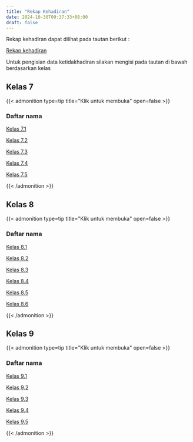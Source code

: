 ```yaml
---
title: "Rekap Kehadiran"
date: 2024-10-30T09:37:33+08:00
draft: false
---
```


Rekap kehadiran dapat dilihat pada tautan berikut :

[Rekap kehadiran](#)

Untuk pengisian data ketidakhadiran silakan mengisi pada tautan di bawah berdasarkan kelas



## Kelas 7

{{< admonition type=tip title="Klik untuk membuka" open=false >}}

### Daftar nama

[Kelas 7.1](https://docs.google.com/forms/d/e/1FAIpQLSe9Zwjo5PktDf-J1Yjpmrwnx0DEHbDyZZFUpECoRSpURvkLng/viewform?usp=sf_link)

[Kelas 7.2](https://docs.google.com/forms/d/e/1FAIpQLSdbzVLM3FSEwQBKHhKpkf2L6misXiOBpDWn1-FtD9LDOMkBHg/viewform?usp=sf_link)

[Kelas 7.3](https://docs.google.com/forms/d/e/1FAIpQLScU_Gtzp81GAmvo2HkMyV-GSz0fzPO4Otomu9V0e_P-QYi9wg/viewform?usp=sf_link)

[Kelas 7.4](https://docs.google.com/forms/d/e/1FAIpQLSfw8e92mbo5bqQOOx-Yk5fo03ACQdW-w47Cx4uYrGtMjpShiA/viewform?usp=sf_link)

[Kelas 7.5](https://docs.google.com/forms/d/e/1FAIpQLSci6oWxmYG2ZFK-6vlwtXcewxUudJt20_pSqbHvDuxqjkvVhA/viewform?usp=sf_link)

{{< /admonition >}}


## Kelas 8

{{< admonition type=tip title="Klik untuk membuka" open=false >}}

### Daftar nama

[Kelas 8.1](https://docs.google.com/forms/d/e/1FAIpQLSdEFQfiBRfNjCFRWDYwXi9SeKjNPBZ33z621KO-PAKsK8-flw/viewform?usp=sf_link)

[Kelas 8.2](https://docs.google.com/forms/d/e/1FAIpQLSd4b6I1usT5UEQJCLFeYm4iJQMSwsP77vI9sB7ARa38vfI0EQ/viewform?usp=sf_link)

[Kelas 8.3](https://docs.google.com/forms/d/e/1FAIpQLSckrDozsfW7aRxrqLChTuT7oxN86hVg5fcL3uo2fZ0opJC8SA/viewform?usp=sf_link)

[Kelas 8.4](https://docs.google.com/forms/d/e/1FAIpQLSchStQjmBwyLnNBBtRRRbVjMt6y9gd8LF4pf5NtT8B-N_ucDw/viewform?usp=sf_link)

[Kelas 8.5](https://docs.google.com/forms/d/e/1FAIpQLSdt1x9C1AgahrtKgBuIxJHl-Y8zn8vuYz0h1tGMoUlWvjeynw/viewform?usp=sf_link)

[Kelas 8.6](https://docs.google.com/forms/d/e/1FAIpQLSdLtQMQkTpiB6YaHnw0wC3DeUG_cm4Z16f3_7ojHbiv6KKMIw/viewform?usp=sf_link)

{{< /admonition >}}



## Kelas 9

{{< admonition type=tip title="Klik untuk membuka" open=false >}}

### Daftar nama

[Kelas 9.1](https://docs.google.com/forms/d/e/1FAIpQLSfD-oCUGU3dDwJXkzpYetbqGZyOHR-pHS59llBq5SV93Vud7g/viewform?usp=sf_link)

[Kelas 9.2](https://docs.google.com/forms/d/e/1FAIpQLSfn_eMZOc9MxX2AL4stxHwoKv1V0_jl1ll05UAkmzdZEjtdzg/viewform?usp=sf_link)

[Kelas 9.3](https://docs.google.com/forms/d/e/1FAIpQLSdLHdQaiODDsJV-hviQgkUJj6xTy8SaYe6-V_3zE9YzIABfHw/viewform?usp=sf_link)

[Kelas 9.4](https://docs.google.com/forms/d/e/1FAIpQLSf-vi7lECowAkx0xqJq02gDAzPuq8LVFJ2NZQ4KJvtdS00ufw/viewform?usp=sf_link)

[Kelas 9.5](https://docs.google.com/forms/d/e/1FAIpQLSciXhzqO62Nbu09_fD9yK6WbNzYb0ej9RUgLrMPFsU1oRzrkw/viewform?usp=sf_link)

{{< /admonition >}}
